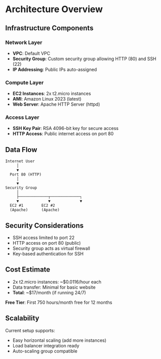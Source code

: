 # Architecture Overview

## Infrastructure Components

### Network Layer
- **VPC**: Default VPC
- **Security Group**: Custom security group allowing HTTP (80) and SSH (22)
- **IP Addressing**: Public IPs auto-assigned

### Compute Layer
- **EC2 Instances**: 2x t2.micro instances
- **AMI**: Amazon Linux 2023 (latest)
- **Web Server**: Apache HTTP Server (httpd)

### Access Layer
- **SSH Key Pair**: RSA 4096-bit key for secure access
- **HTTP Access**: Public internet access on port 80

## Data Flow
```
Internet User
     │
     ▼
  Port 80 (HTTP)
     │
     ▼
Security Group
     │
     ├─────────────┬─────────────┐
     ▼             ▼             ▼
  EC2 #1        EC2 #2
  (Apache)      (Apache)
```

## Security Considerations

- SSH access limited to port 22
- HTTP access on port 80 (public)
- Security group acts as virtual firewall
- Key-based authentication for SSH

## Cost Estimate

- 2x t2.micro instances: ~$0.0116/hour each
- Data transfer: Minimal for basic website
- **Total**: ~$17/month (if running 24/7)

**Free Tier**: First 750 hours/month free for 12 months

## Scalability

Current setup supports:
- Easy horizontal scaling (add more instances)
- Load balancer integration ready
- Auto-scaling group compatible
